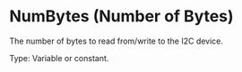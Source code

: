 # NumBytes (Number of Bytes)

The number of bytes to read from/write to the I2C device.

Type: Variable or constant.
